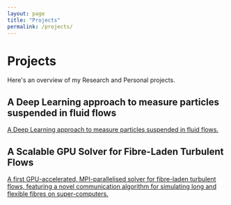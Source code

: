 ```yaml
---
layout: page
title: "Projects"
permalink: /projects/
---
```


# Projects

Here's an overview of my Research and Personal projects.

## A Deep Learning approach to measure particles suspended in fluid flows

[A Deep Learning approach to measure particles suspended in fluid flows.](/projects/le_ring.md)

## A Scalable GPU Solver for Fibre-Laden Turbulent Flows

[A first GPU-accelerated, MPI-parallelised solver for fibre-laden turbulent flows, featuring a novel communication algorithm for simulating long and flexible fibres on super-computers.](/projects/hpc/)
